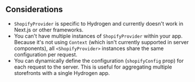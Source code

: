 ## Considerations

- `ShopifyProvider` is specific to Hydrogen and currently doesn't work in Next.js or other frameworks.
- You can't have multiple instances of `ShopifyProvider` within your app. Because it's not using `Context` (which isn't currently supported in server components), all `<ShopifyProvider>` instances share the same configuration per request.
- You can dynamically define the configuration (`shopifyConfig` prop) for each request to the server. This is useful for aggregating multiple storefronts with a single Hydrogen app.

